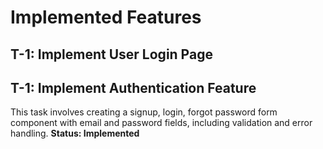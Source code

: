 # Implemented Features
## T-1: Implement User Login Page
## T-1: Implement Authentication Feature
This task involves creating a signup, login, forgot password form component with email and password fields, including validation and error handling.
**Status: Implemented**

